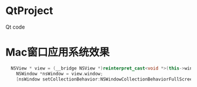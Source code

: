 # QtProject
Qt code
# Mac窗口应用系统效果
```cpp
  NSView * view = (__bridge NSView *)reinterpret_cast<void *>(this->winId());
    NSWindow *nsWindow = view.window;
    [nsWindow setCollectionBehavior:NSWindowCollectionBehaviorFullScreenAuxiliary];
```